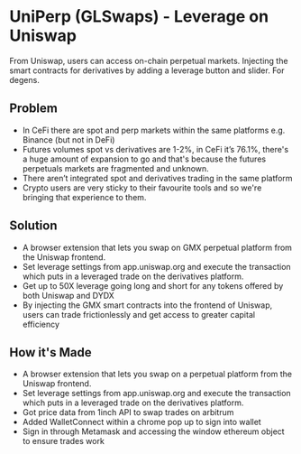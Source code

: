 # UniPerp (GLSwaps) - Leverage on Uniswap

From Uniswap, users can access on-chain perpetual markets. Injecting the smart contracts for derivatives by adding a leverage button and slider. For degens.

## Problem
- In CeFi there are spot and perp markets within the same platforms e.g. Binance (but not in DeFi)
- Futures volumes spot vs derivatives are 1-2%, in CeFi it’s 76.1%, there's a huge amount of expansion to go and that's because the futures perpetuals markets are fragmented and unknown.
- There aren’t integrated spot and derivatives trading in the same platform
- Crypto users are very sticky to their favourite tools and so we're bringing that experience to them.

## Solution

- A browser extension that lets you swap on GMX perpetual platform from the Uniswap frontend.
- Set leverage settings from app.uniswap.org and execute the transaction which puts in a leveraged trade on the derivatives platform.
- Get up to 50X leverage going long and short for any tokens offered by both Uniswap and DYDX
- By injecting the GMX smart contracts into the frontend of Uniswap, users can trade frictionlessly and get access to greater capital efficiency

## How it's Made

- A browser extension that lets you swap on a perpetual platform from the Uniswap frontend.
- Set leverage settings from app.uniswap.org and execute the transaction which puts in a leveraged trade on the derivatives platform.
- Got price data from 1inch API to swap trades on arbitrum
- Added WalletConnect within a chrome pop up to sign into wallet
- Sign in through Metamask and accessing the window ethereum object to ensure trades work
